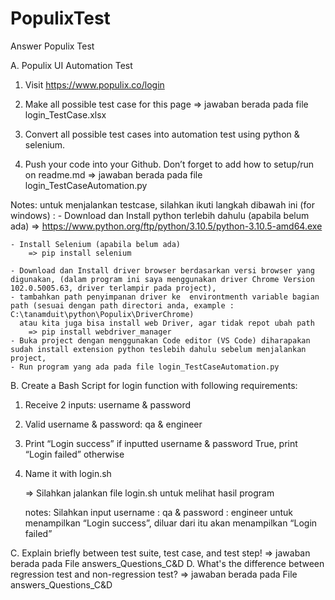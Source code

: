 # PopulixTest
Answer Populix Test


A. Populix UI Automation Test
  1. Visit https://www.populix.co/login
  2. Make all possible test case for this page
     => jawaban berada pada file login_TestCase.xlsx

  4. Convert all possible test cases into automation test using python & selenium.
  5. Push your code into your Github. Don’t forget to add how to setup/run on readme.md
    => jawaban berada pada file login_TestCaseAutomation.py
    
   Notes: untuk menjalankan testcase, silahkan ikuti langkah dibawah ini  (for windows) :
    - Download dan Install python terlebih dahulu (apabila belum ada) => https://www.python.org/ftp/python/3.10.5/python-3.10.5-amd64.exe
    
    - Install Selenium (apabila belum ada) 
        => pip install selenium
        
    - Download dan Install driver browser berdasarkan versi browser yang digunakan, (dalam program ini saya menggunakan driver Chrome Version 102.0.5005.63, driver terlampir pada project),
    - tambahkan path penyimpanan driver ke  environtmenth variable bagian path (sesuai dengan path directori anda, example : C:\tanamduit\python\Populix\DriverChrome)
      atau kita juga bisa install web Driver, agar tidak repot ubah path
        => pip install webdriver_manager
    - Buka project dengan menggunakan Code editor (VS Code) diharapakan sudah install extension python teslebih dahulu sebelum menjalankan project, 
    - Run program yang ada pada file login_TestCaseAutomation.py


B. Create a Bash Script for login function with following requirements:
  1. Receive 2 inputs: username & password
  2. Valid username & password: qa & engineer
  3. Print “Login success” if inputted username & password True, print “Login failed” otherwise
  4. Name it with login.sh

      => Silahkan jalankan file login.sh untuk melihat hasil program 
      
      notes: Silahkan input username : qa & password : engineer untuk menampilkan “Login success”, diluar dari itu akan menampilkan “Login failed”

C. Explain briefly between test suite, test case, and test step!
    => jawaban berada pada File answers_Questions_C&D
D. What's the difference between regression test and non-regression test?
    => jawaban berada pada File answers_Questions_C&D
